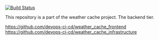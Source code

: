 [![Build Status](https://dev.azure.com/EvgenyPolyarush/epam-diploma-polyarush/_apis/build/status/Development%20CIs/DEV%20Backend%20CI?branchName=dev)](https://dev.azure.com/EvgenyPolyarush/epam-diploma-polyarush/_build/latest?definitionId=11&branchName=dev)

This repository is a part of the weather cache project. The backend tier.

https://github.com/devops-ci-cd/weather_cache_frontend
https://github.com/devops-ci-cd/weather_cache_infrastructure
